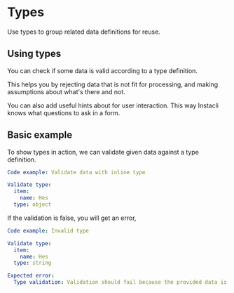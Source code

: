 # Types

Use types to group related data definitions for reuse.

## Using types

You can check if some data is valid according to a type definition.

This helps you by rejecting data that is not fit for processing, and making assumptions about what's there and not.

You can also add useful hints about for user interaction. This way Instacli knows what questions to ask in a form.

## Basic example

To show types in action, we can validate given data against a type definition.

```yaml instacli
Code example: Validate data with inline type

Validate type:
  item:
    name: Hes
  type: object
```

If the validation is false, you will get an error,

```yaml instacli
Code example: Invalid type

Validate type:
  item:
    name: Hes
  type: string

Expected error:
  Type validation: Validation should fail because the provided data is not a string
```
